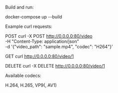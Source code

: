 Build and run:

docker-compose up --build



Example curl requests:

POST
curl -X POST http://0.0.0.0:80/video \
-H "Content-Type: application/json" \
-d '{"video_path": "sample.mp4", "codec": "H264"}'

GET
curl http://0.0.0.0:80/video/1

DELETE
curl -X DELETE http://0.0.0.0:80/video/1



Available codecs:

H.264, H.265, VP9(, AV1)
